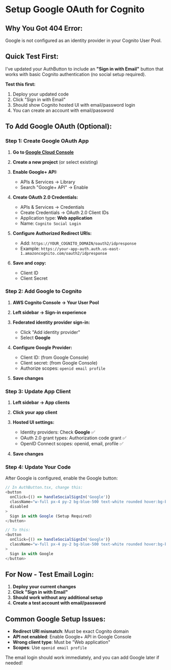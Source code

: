 # Setup Google OAuth for Cognito

## Why You Got 404 Error:
Google is not configured as an identity provider in your Cognito User Pool.

## Quick Test First:
I've updated your AuthButton to include an **"Sign in with Email"** button that works with basic Cognito authentication (no social setup required).

**Test this first:**
1. Deploy your updated code
2. Click "Sign in with Email" 
3. Should show Cognito hosted UI with email/password login
4. You can create an account with email/password

## To Add Google OAuth (Optional):

### Step 1: Create Google OAuth App
1. **Go to [Google Cloud Console](https://console.cloud.google.com/)**
2. **Create a new project** (or select existing)
3. **Enable Google+ API:**
   - APIs & Services → Library
   - Search "Google+ API" → Enable

4. **Create OAuth 2.0 Credentials:**
   - APIs & Services → Credentials
   - Create Credentials → OAuth 2.0 Client IDs
   - Application type: **Web application**
   - Name: `Cognito Social Login`

5. **Configure Authorized Redirect URIs:**
   - Add: `https://YOUR_COGNITO_DOMAIN/oauth2/idpresponse`
   - Example: `https://your-app-auth.auth.us-east-1.amazoncognito.com/oauth2/idpresponse`

6. **Save and copy:**
   - Client ID
   - Client Secret

### Step 2: Add Google to Cognito
1. **AWS Cognito Console → Your User Pool**
2. **Left sidebar → Sign-in experience**
3. **Federated identity provider sign-in:**
   - Click "Add identity provider"
   - Select **Google**

4. **Configure Google Provider:**
   - Client ID: (from Google Console)
   - Client secret: (from Google Console)
   - Authorize scopes: `openid email profile`

5. **Save changes**

### Step 3: Update App Client
1. **Left sidebar → App clients**
2. **Click your app client**
3. **Hosted UI settings:**
   - Identity providers: Check **Google** ✅
   - OAuth 2.0 grant types: Authorization code grant ✅
   - OpenID Connect scopes: openid, email, profile ✅

4. **Save changes**

### Step 4: Update Your Code
After Google is configured, enable the Google button:

```typescript
// In AuthButton.tsx, change this:
<button
  onClick={() => handleSocialSignIn('Google')}
  className="w-full px-4 py-2 bg-blue-500 text-white rounded hover:bg-blue-600 opacity-50"
  disabled
>
  Sign in with Google (Setup Required)
</button>

// To this:
<button
  onClick={() => handleSocialSignIn('Google')}
  className="w-full px-4 py-2 bg-blue-500 text-white rounded hover:bg-blue-600"
>
  Sign in with Google
</button>
```

## For Now - Test Email Login:
1. **Deploy your current changes**
2. **Click "Sign in with Email"**
3. **Should work without any additional setup**
4. **Create a test account with email/password**

## Common Google Setup Issues:
- **Redirect URI mismatch**: Must be exact Cognito domain
- **API not enabled**: Enable Google+ API in Google Console
- **Wrong client type**: Must be "Web application"
- **Scopes**: Use `openid email profile`

The email login should work immediately, and you can add Google later if needed!